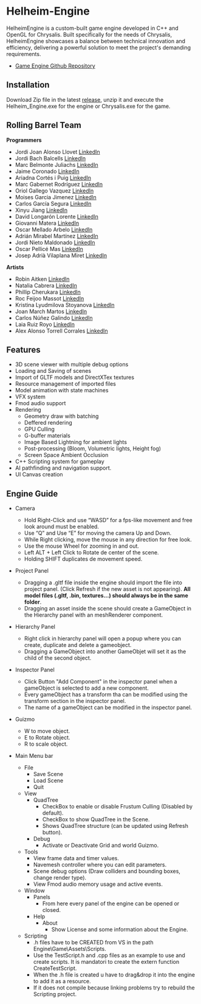 
# Helheim-Engine
HelheimEngine is a custom-built game engine developed in C++ and OpenGL for Chrysalis. Built specifically for the needs of Chrysalis, HelheimEngine showcases a balance between technical innovation and efficiency, delivering a powerful solution to meet the project's demanding requirements.


- [Game Engine Github Repository](https://github.com/RollingBarrel/Helheim-Engine)

## Installation

Download Zip file in the latest [release](https://github.com/RollingBarrel/Helheim-Engine/releases), unzip it and execute the Helheim_Engine.exe for the engine or Chrysalis.exe for the game.

## Rolling Barrel Team
**Programmers**
- Jordi Joan Alonso Llovet [LinkedIn](https://www.linkedin.com/in/jordi-alonso-llovet-99bb01b5/)
- Jordi Bach Balcells [LinkedIn](https://www.linkedin.com/in/jordi-bach-822510214/)
- Marc Belmonte Juliachs [LinkedIn](https://www.linkedin.com/in/marc-belmonte-juliachs-741470240/)
- Jaime Coronado [LinkedIn](https://www.linkedin.com/in/jaime-andres-coronado-arteta-23700728a/)
- Ariadna Cortés i Puig [LinkedIn](https://www.linkedin.com/in/ariadna-cortes-puig)
- Marc Gabernet Rodríguez [LinkedIn](https://www.linkedin.com/in/marc-gabernet-rodríguez-56213b24a/)
- Oriol Gallego Vazquez [LinkedIn](https://www.linkedin.com/in/oriol-gallego-vazquez-778266227/)
- Moises Garcia Jimenez [LinkedIn](https://www.linkedin.com/in/mois%C3%A9s-garcia-jimenez-797586147/)
- Carlos García Segura [LinkedIn](https://www.linkedin.com/in/carlosgs1999/)
- Xinyu Jiang [LinkedIn](https://www.linkedin.com/in/jiang-xinyu-b39a06200/)
- David Longarón Lorente [LinkedIn](https://www.linkedin.com/in/davidlongaron/)
- Giovanni Matera [LinkedIn]()
- Oscar Mellado Arbelo [LinkedIn]()
- Adrián Mirabel Martínez [LinkedIn](https://www.linkedin.com/in/a-mirabel/)
- Jordi Nieto Maldonado [LinkedIn](https://www.linkedin.com/in/jordi-nieto-maldonado-b84327144/)
- Oscar Pellicé Mas [LinkedIn](https://www.linkedin.com/in/oscar-pellice-mas/)
- Josep Adrià Vilaplana Miret [LinkedIn](https://www.linkedin.com/in/josepvilaplana/)

**Artists**
- Robin Aitken [LinkedIn](https://www.linkedin.com/in/robin-aitken-aa20949a/)
- Natalia Cabrera [LinkedIn](https://www.linkedin.com/in/natalia-cabrera/)
- Phillip Cherukara [LinkedIn](https://www.linkedin.com/in/philip-c-philip/)
- Roc Feijoo Massot [LinkedIn](https://www.linkedin.com/in/roc-feijoo-massot/)
- Kristina Lyudmilova Stoyanova [LinkedIn](https://www.linkedin.com/in/kristina-stoyanova-898363a7/)
- Joan March Martos [LinkedIn](https://www.linkedin.com/in/joan-march-martos-383b3a287/)
- Carlos Núñez Galindo [LinkedIn](https://www.linkedin.com/in/carlosnunezgalindo/)
- Laia Ruiz Royo [LinkedIn](https://www.linkedin.com/in/laia-ruiz-royo-291632278/?locale=en_US)
- Alex Alonso Torrell Corrales [LinkedIn](https://www.linkedin.com/in/alex-torrell-corrales-6631a4334)

## Features
- 3D scene viewer with multiple debug options
- Loading and Saving of scenes
- Import of GLTF models and DirectXTex textures
- Resource management of imported files
- Model animation with state machines
- VFX system
- Fmod audio support
- Rendering
  - Geometry draw with batching
  - Deffered rendering
  - GPU Culling
  - G-buffer materials
  - Image Based Lightning for ambient lights
  - Post-processing (Bloom, Volumetric lights, Height fog)
  - Screen Space Ambient Occlusion
- C++ Scripting system for gameplay
- AI pathfinding and navigation support.
- UI Canvas creation
   
## Engine Guide

- Camera
  - Hold Right-Click and use “WASD” for a fps-like movement and free look around must be enabled.
  - Use “Q” and Use “E” for moving the camera Up and Down.
  - While Right clicking, move the mouse in any direction for free look.
  - Use the mouse Wheel for zooming in and out.
  - Left ALT + Left Click to Rotate de center of the scene.
  - Holding SHIFT duplicates de movement speed.
- Project Panel
  - Dragging a .gltf file inside the engine should import the file into project panel. (Click Refresh if the new asset is not appearing). 
  **All model files (.gltf, .bin, textures...) should always be in the same folder**.
  - Dragging an asset inside the scene should create a GameObject in the Hierarchy panel with an meshRenderer component.
- Hierarchy Panel  
  - Right click in hierarchy panel will open a popup where you can create, duplicate and delete a gameobject.
  - Dragging a GameObject into another GameObjet will set it as the child of the second object.
- Inspector Panel
  - Click Button "Add Component" in the inspector panel when a gameObject is selected to add a new component.
  - Every gameObject has a transform tha can be modified using the transform section in the inspector panel.
  - The name of a gameObject can be modified in the inspector panel.
- Guizmo
  - W to move object.
  - E to Rotate object.
  - R to scale object.  

- Main Menu bar
  - File
    - Save Scene
    - Load Scene
    - Quit
  - View
    - QuadTree
      - CheckBox to enable or disable Frustum Culling (Disabled by default).
      - CheckBox to show QuadTree in the Scene.
      - Shows QuadTree structure (can be updated using Refresh button).
    - Debug
      - Activate or Deactivate Grid and world Guizmo.
  - Tools
    - View frame data and timer values.
    - Navemesh controller where you can edit parameters.
    - Scene debug options (Draw colliders and bounding boxes, change render type).
    - View Fmod audio memory usage and active events.
  - Window
    - Panels
      - From here every panel of the engine can be opened or closed.
    - Help
      - About
        - Show License and some information about the Engine.
  - Scripting
    - .h files have to be CREATED from VS in the path Engine\Game\Assets\Scripts.
    - Use the TestScript.h and .cpp files as an example to use and create scripts. It is mandatori to create the extern function CreateTestScript.
    - When the .h file is created u have to drag&drop it into the engine to add it as a resource.
    - If it does not compile because linking problems try to rebuild the Scripting project.
